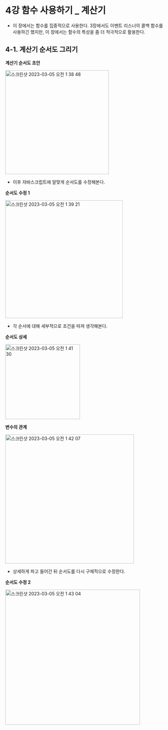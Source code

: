 # 4강 함수 사용하기 \_ 계산기

- 이 장에서는 함수를 집중적으로 사용한다. 3장에서도 이벤트 리스너의 콜백 함수를 사용하긴 했지만, 이 장에서는 함수의 특성을 좀 더 적극적으로 활용한다.

## 4-1. 계산기 순서도 그리기

**계산기 순서도 초안**

<img width="326" alt="스크린샷 2023-03-05 오전 1 38 48" src="https://user-images.githubusercontent.com/87372606/222917963-4a04af8f-844d-4304-b2f3-6327738d69fb.png">

- 이후 자바스크립트에 알맞게 순서도를 수정해본다.

**순서도 수정 1**

<img width="370" alt="스크린샷 2023-03-05 오전 1 39 21" src="https://user-images.githubusercontent.com/87372606/222917995-1ab191ef-ce50-4fab-b000-f2b18be262d9.png">

- 각 순서에 대해 세부적으로 조건을 따져 생각해본다.

**순서도 상세**

<img width="235" alt="스크린샷 2023-03-05 오전 1 41 30" src="https://user-images.githubusercontent.com/87372606/222918097-2ad6988c-b505-4e1b-b425-e8a27aa4f641.png">

**변수의 관계**

<img width="405" alt="스크린샷 2023-03-05 오전 1 42 07" src="https://user-images.githubusercontent.com/87372606/222918137-71511d13-1fb1-4975-979b-9965d82f0f1a.png">

- 상세하게 파고 들어간 뒤 순서도를 다시 구체적으로 수정한다.

**순서도 수정 2**

<img width="424" alt="스크린샷 2023-03-05 오전 1 43 04" src="https://user-images.githubusercontent.com/87372606/222918173-eaadd9a3-5f6b-42b9-b155-58d7e4dde762.png">
